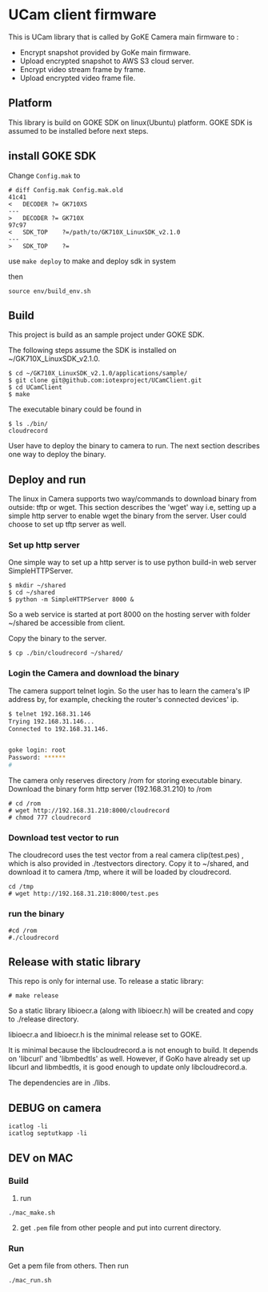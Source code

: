 # UCam client firmware

This is UCam library that is called by GoKE Camera main firmware to :
* Encrypt snapshot provided by GoKe main firmware.
* Upload encrypted snapshot to AWS S3 cloud server.
* Encrypt video stream frame by frame.
* Upload encrypted video frame file.

## Platform

This library is build on GOKE SDK on linux(Ubuntu) platform.
GOKE SDK is assumed to be installed before next steps.

## install GOKE SDK
Change `Config.mak` to
```
# diff Config.mak Config.mak.old
41c41
<   DECODER ?= GK710XS
---
>   DECODER ?= GK710X
97c97
<   SDK_TOP    ?=/path/to/GK710X_LinuxSDK_v2.1.0
---
>   SDK_TOP    ?=
```
use `make deploy` to make and deploy sdk in system

then
```
source env/build_env.sh
```

## Build
This project is build as an sample project under GOKE SDK.

The following steps assume the SDK is installed on ~/GK710X_LinuxSDK_v2.1.0.

```
$ cd ~/GK710X_LinuxSDK_v2.1.0/applications/sample/
$ git clone git@github.com:iotexproject/UCamClient.git
$ cd UCamClient
$ make
```
The executable binary could be found in
```
$ ls ./bin/
cloudrecord
```
User have to deploy the binary to camera to run. The next section describes one way to deploy the binary.


## Deploy and run

The linux in Camera supports two way/commands to download binary from outside: tftp or wget.
This section describes the 'wget' way i.e, setting up a simple http server to enable wget the binary from the server.
User could choose to set up tftp server as well.

### Set up http server
One simple way to set up a http server is to use python build-in web server SimpleHTTPServer.

```
$ mkdir ~/shared
$ cd ~/shared
$ python -m SimpleHTTPServer 8000 &
```
So a web service is started at port 8000 on the hosting server with folder ~/shared be accessible from client.

Copy the binary to the server.
```
$ cp ./bin/cloudrecord ~/shared/
```

### Login the Camera and download the binary
The camera support telnet login. So the user has to learn the camera's IP address by, for example, checking the router's connected devices' ip.

```bash
$ telnet 192.168.31.146
Trying 192.168.31.146...
Connected to 192.168.31.146.


goke login: root
Password: ******
#
```
The camera only reserves directory /rom for storing executable binary.
Download the binary form http server (192.168.31.210) to /rom
```
# cd /rom
# wget http://192.168.31.210:8000/cloudrecord
# chmod 777 cloudrecord
```

### Download test vector to run
The cloudrecord uses the test vector from a real camera clip(test.pes) , which is also provided in  ./testvectors directory. Copy it to ~/shared, and download it to camera /tmp, where it will be loaded by cloudrecord.

```
cd /tmp
# wget http://192.168.31.210:8000/test.pes
```

### run the binary
```
#cd /rom
#./cloudrecord
```

## Release with static library
This repo is only for internal use. To release a static library:
```
# make release
```
So a static library libioecr.a (along with libioecr.h) will be created and copy to ./release directory.

libioecr.a and libioecr.h is the minimal release set to GOKE.

It is minimal because the libcloudrecord.a is not enough to build. It depends on 'libcurl' and 'libmbedtls' as well. However, if GoKo have already set up libcurl and libmbedtls, it is good enough to update only libcloudrecord.a.

The dependencies are in ./libs.

## DEBUG on camera
```
icatlog -li
icatlog septutkapp -li
```

## DEV on MAC

### Build

1. run
```
./mac_make.sh
```
2. get `.pem` file from other people and put into current directory.

### Run
Get a pem file from others. Then run
```
./mac_run.sh
```
